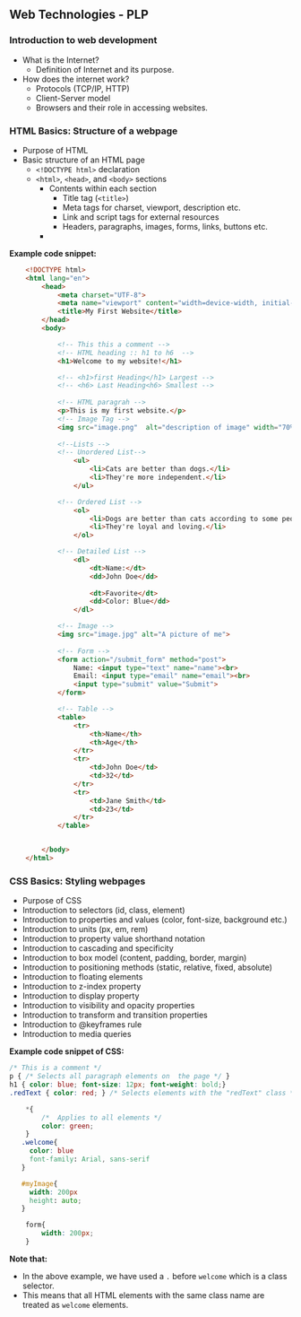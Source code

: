  ## Web Technologies - PLP

### Introduction to web development
- What is the Internet?
  * Definition of Internet and its purpose.
- How does the internet work?
  * Protocols (TCP/IP, HTTP)
  * Client-Server model
  * Browsers and their role in accessing websites.
  
### HTML Basics: Structure of a webpage
- Purpose of HTML
- Basic structure of an HTML page
  * `<!DOCTYPE html>` declaration
  * `<html>`, `<head>`, and `<body>` sections
    + Contents within each section
      - Title tag (`<title>`)
      - Meta tags for charset, viewport, description etc.
      - Link and script tags for external resources
      - Headers, paragraphs, images, forms, links, buttons etc.
    - 
**Example code snippet:**
```html
    <!DOCTYPE html>
    <html lang="en">
        <head>
            <meta charset="UTF-8">
            <meta name="viewport" content="width=device-width, initial-scale=1.0">
            <title>My First Website</title>
        </head>
        <body>

            <!-- This this a comment -->
            <!-- HTML heading :: h1 to h6  -->
            <h1>Welcome to my website!</h1>

            <!-- <h1>first Heading</h1> Largest -->
            <!-- <h6> Last Heading<h6> Smallest -->
            
            <!-- HTML paragrah -->
            <p>This is my first website.</p>
            <!-- Image Tag -->
            <img src="image.png"  alt="description of image" width="70%" height="57%"/>
            
            <!--Lists -->
            <!-- Unordered List-->
                <ul>
                    <li>Cats are better than dogs.</li>
                    <li>They're more independent.</li>
                </ul>

            <!-- Ordered List -->
                <ol>
                    <li>Dogs are better than cats according to some people.</li>
                    <li>They're loyal and loving.</li>
                </ol>

            <!-- Detailed List -->
                <dl>
                    <dt>Name:</dt>
                    <dd>John Doe</dd>
                    
                    <dt>Favorite</dt>
                    <dd>Color: Blue</dd>
                </dl>

            <!-- Image -->
            <img src="image.jpg" alt="A picture of me">
            
            <!-- Form -->
            <form action="/submit_form" method="post">
                Name: <input type="text" name="name"><br>
                Email: <input type="email" name="email"><br>
                <input type="submit" value="Submit">
            </form>

            <!-- Table -->
            <table>
                <tr>
                    <th>Name</th>
                    <th>Age</th>
                </tr>
                <tr>
                    <td>John Doe</td>
                    <td>32</td>
                </tr>
                <tr>
                    <td>Jane Smith</td> 
                    <td>23</td>
                </tr>
            </table>


        </body>
    </html>
```

### CSS Basics: Styling webpages
- Purpose of CSS
- Introduction to selectors (id, class, element)
- Introduction to properties and values (color, font-size, background etc.)
- Introduction to units (px, em, rem)
- Introduction to property value shorthand notation
- Introduction to cascading and specificity
- Introduction to box model (content, padding, border, margin)
- Introduction to positioning methods (static, relative, fixed, absolute)
- Introduction to floating elements
- Introduction to z-index property
- Introduction to display property
- Introduction to visibility and opacity properties
- Introduction to transform and transition properties
- Introduction to @keyframes rule
- Introduction to media queries

**Example code snippet of CSS:**
```css [inline]
/* This is a comment */
p { /* Selects all paragraph elements on  the page */ }
h1 { color: blue; font-size: 12px; font-weight: bold;}
.redText { color: red; } /* Selects elements with the "redText" class */

    *{
        /*  Applies to all elements */
        color: green;
    }
   .welcome{
     color: blue
     font-family: Arial, sans-serif
   }

   #myImage{
     width: 200px
     height: auto;
   }

    form{
        width: 200px;
    }
```

**Note that:**
- In the above example, we have used a `.` before `welcome` which is a class selector. 
- This means that all HTML elements with the same class name are treated as `welcome` elements.
